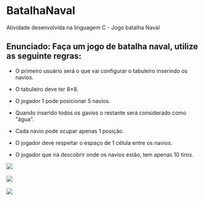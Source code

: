 # BatalhaNaval
Atividade desenvolvida na linguagem C - Jogo batalha Naval

## Enunciado: Faça um jogo de batalha naval, utilize as seguinte regras:

- O primeiro usuário será o que vai configurar o tabuleiro inserindo os navios.

- O tabuleiro deve ter 8×8.

- O jogador 1 pode posicionar 5 navios.

- Quando inserido todos os gavios o restante será considerado como "água".

- Cada navio pode ocupar apenas 1 posição.

- O jogador deve respeitar o espaço de 1 célula entre os navios. 

- O jogador que irá descobrir onde os navios estão, tem apenas 10 tiros.




<img align="center" src="https://user-images.githubusercontent.com/61357219/209398618-3f2d95cb-32f7-4a5d-ab33-d6247c940e01.png"></img>
<br>
<br>
<img align="center" src="https://user-images.githubusercontent.com/61357219/209398675-9fd37a34-23fe-43e6-8880-b8984c0c0339.png"></img>
<br>
<br>
<img src="https://user-images.githubusercontent.com/61357219/209399729-ec6faf55-9d7f-4ffe-83f8-2f1054d29412.png"></img>





